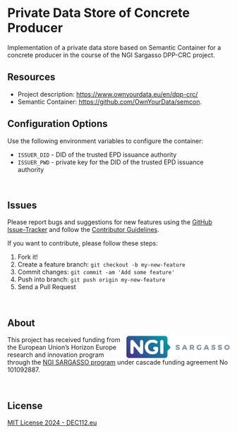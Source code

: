 # Private Data Store of Concrete Producer
Implementation of a private data store based on Semantic Container for a concrete producer in the course of the NGI Sargasso DPP-CRC project.

## Resources
* Project description: https://www.ownyourdata.eu/en/dpp-crc/    
* Semantic Container: https://github.com/OwnYourData/semcon.   

## Configuration Options

Use the following environment variables to configure the container:
* `ISSUER_DID` - DID of the trusted EPD issuance authority  
* `ISSUER_PWD` - private key for the DID of the trusted EPD issuance authority  

&nbsp;    

## Issues

Please report bugs and suggestions for new features using the [GitHub Issue-Tracker](https://github.com/OwnYourData/dc-cpprivate/issues) and follow the [Contributor Guidelines](https://github.com/twbs/ratchet/blob/master/CONTRIBUTING.md).

If you want to contribute, please follow these steps:

1. Fork it!
2. Create a feature branch: `git checkout -b my-new-feature`
3. Commit changes: `git commit -am 'Add some feature'`
4. Push into branch: `git push origin my-new-feature`
5. Send a Pull Request

&nbsp;    

## About  

<img align="right" src="https://raw.githubusercontent.com/OwnYourData/dc-cpprivate/main/app/assets/images/ngi-sargasso.png" height="50">This project has received funding from the European Union’s Horizon Europe research and innovation program through the [NGI SARGASSO program](https://ngisargasso.eu/) under cascade funding agreement No 101092887.

<br clear="both" />

## License

[MIT License 2024 - DEC112.eu](https://github.com/OwnYourData/dc-cpprivate/blob/main/LICENSE)